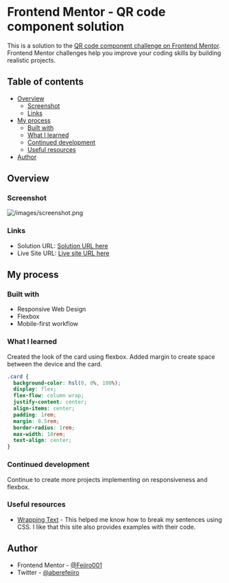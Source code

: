 # Frontend Mentor - QR code component solution

This is a solution to the [QR code component challenge on Frontend Mentor](https://www.frontendmentor.io/challenges/qr-code-component-iux_sIO_H). Frontend Mentor challenges help you improve your coding skills by building realistic projects.

## Table of contents

- [Overview](#overview)
  - [Screenshot](#screenshot)
  - [Links](#links)
- [My process](#my-process)
  - [Built with](#built-with)
  - [What I learned](#what-i-learned)
  - [Continued development](#continued-development)
  - [Useful resources](#useful-resources)
- [Author](#author)

## Overview

### Screenshot

![/images/screenshot.png](./screenshot.jpg)

### Links

- Solution URL: [Solution URL here](https://github.com/Fejiro001/qr-code-component-main)
- Live Site URL: [Live site URL here](https://fejiro001.github.io/qr-code-component-main/)


## My process

### Built with

- Responsive Web Design
- Flexbox
- Mobile-first workflow

### What I learned

Created the look of the card using flexbox. Added margin to create space between the device and the card.

```css
.card {
  background-color: hsl(0, 0%, 100%);
  display: flex;
  flex-flow: column wrap;
  justify-content: center;
  align-items: center;
  padding: 1rem;
  margin: 0.5rem;
  border-radius: 1rem;
  max-width: 18rem;
  text-align: center;
}
```
### Continued development

Continue to create more projects implementing on responsiveness and flexbox.

### Useful resources

- [Wrapping Text](https://developer.mozilla.org/en-US/docs/Web/CSS/CSS_text/Wrapping_breaking_text) - This helped me know how to break my sentences using CSS. I like that this site also provides examples with their code.


## Author

- Frontend Mentor - [@Fejiro001](https://www.frontendmentor.io/profile/Fejiro001)
- Twitter - [@aberefejiro](https://www.twitter.com/aberefejiro)
